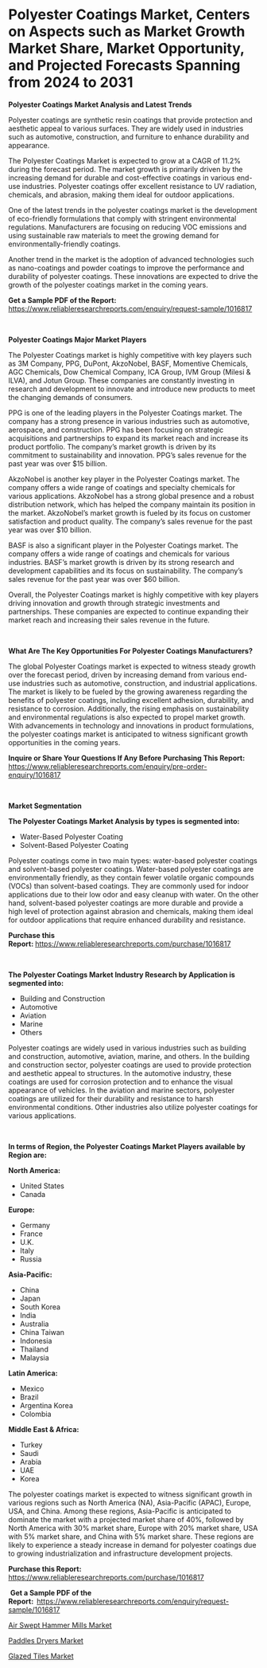 <p><h1>Polyester Coatings Market, Centers on Aspects such as Market Growth Market Share, Market Opportunity, and Projected Forecasts Spanning from 2024 to 2031</h1></p><p><strong>Polyester Coatings Market Analysis and Latest Trends</strong></p>
<p><p>Polyester coatings are synthetic resin coatings that provide protection and aesthetic appeal to various surfaces. They are widely used in industries such as automotive, construction, and furniture to enhance durability and appearance.</p><p>The Polyester Coatings Market is expected to grow at a CAGR of 11.2% during the forecast period. The market growth is primarily driven by the increasing demand for durable and cost-effective coatings in various end-use industries. Polyester coatings offer excellent resistance to UV radiation, chemicals, and abrasion, making them ideal for outdoor applications.</p><p>One of the latest trends in the polyester coatings market is the development of eco-friendly formulations that comply with stringent environmental regulations. Manufacturers are focusing on reducing VOC emissions and using sustainable raw materials to meet the growing demand for environmentally-friendly coatings.</p><p>Another trend in the market is the adoption of advanced technologies such as nano-coatings and powder coatings to improve the performance and durability of polyester coatings. These innovations are expected to drive the growth of the polyester coatings market in the coming years.</p></p>
<p><strong>Get a Sample PDF of the Report:&nbsp;</strong> <a href="https://www.reliableresearchreports.com/enquiry/request-sample/1016817">https://www.reliableresearchreports.com/enquiry/request-sample/1016817</a></p>
<p>&nbsp;</p>
<p><strong>Polyester Coatings Major Market Players</strong></p>
<p><p>The Polyester Coatings market is highly competitive with key players such as 3M Company, PPG, DuPont, AkzoNobel, BASF, Momentive Chemicals, AGC Chemicals, Dow Chemical Company, ICA Group, IVM Group (Milesi & ILVA), and Jotun Group. These companies are constantly investing in research and development to innovate and introduce new products to meet the changing demands of consumers.</p><p>PPG is one of the leading players in the Polyester Coatings market. The company has a strong presence in various industries such as automotive, aerospace, and construction. PPG has been focusing on strategic acquisitions and partnerships to expand its market reach and increase its product portfolio. The company’s market growth is driven by its commitment to sustainability and innovation. PPG’s sales revenue for the past year was over $15 billion.</p><p>AkzoNobel is another key player in the Polyester Coatings market. The company offers a wide range of coatings and specialty chemicals for various applications. AkzoNobel has a strong global presence and a robust distribution network, which has helped the company maintain its position in the market. AkzoNobel’s market growth is fueled by its focus on customer satisfaction and product quality. The company’s sales revenue for the past year was over $10 billion.</p><p>BASF is also a significant player in the Polyester Coatings market. The company offers a wide range of coatings and chemicals for various industries. BASF’s market growth is driven by its strong research and development capabilities and its focus on sustainability. The company’s sales revenue for the past year was over $60 billion.</p><p>Overall, the Polyester Coatings market is highly competitive with key players driving innovation and growth through strategic investments and partnerships. These companies are expected to continue expanding their market reach and increasing their sales revenue in the future.</p></p>
<p>&nbsp;</p>
<p><strong>What Are The Key Opportunities For Polyester Coatings Manufacturers?</strong></p>
<p><p>The global Polyester Coatings market is expected to witness steady growth over the forecast period, driven by increasing demand from various end-use industries such as automotive, construction, and industrial applications. The market is likely to be fueled by the growing awareness regarding the benefits of polyester coatings, including excellent adhesion, durability, and resistance to corrosion. Additionally, the rising emphasis on sustainability and environmental regulations is also expected to propel market growth. With advancements in technology and innovations in product formulations, the polyester coatings market is anticipated to witness significant growth opportunities in the coming years.</p></p>
<p><strong>Inquire or Share Your Questions If Any Before Purchasing This Report:</strong> <a href="https://www.reliableresearchreports.com/enquiry/pre-order-enquiry/1016817">https://www.reliableresearchreports.com/enquiry/pre-order-enquiry/1016817</a></p>
<p>&nbsp;</p>
<p><strong>Market Segmentation</strong></p>
<p><strong>The Polyester Coatings Market Analysis by types is segmented into:</strong></p>
<p><ul><li>Water-Based Polyester Coating</li><li>Solvent-Based Polyester Coating</li></ul></p>
<p><p>Polyester coatings come in two main types: water-based polyester coatings and solvent-based polyester coatings. Water-based polyester coatings are environmentally friendly, as they contain fewer volatile organic compounds (VOCs) than solvent-based coatings. They are commonly used for indoor applications due to their low odor and easy cleanup with water. On the other hand, solvent-based polyester coatings are more durable and provide a high level of protection against abrasion and chemicals, making them ideal for outdoor applications that require enhanced durability and resistance.</p></p>
<p><strong>Purchase this Report:&nbsp;</strong><a href="https://www.reliableresearchreports.com/purchase/1016817">https://www.reliableresearchreports.com/purchase/1016817</a></p>
<p>&nbsp;</p>
<p><strong>The Polyester Coatings Market Industry Research by Application is segmented into:</strong></p>
<p><ul><li>Building and Construction</li><li>Automotive</li><li>Aviation</li><li>Marine</li><li>Others</li></ul></p>
<p><p>Polyester coatings are widely used in various industries such as building and construction, automotive, aviation, marine, and others. In the building and construction sector, polyester coatings are used to provide protection and aesthetic appeal to structures. In the automotive industry, these coatings are used for corrosion protection and to enhance the visual appearance of vehicles. In the aviation and marine sectors, polyester coatings are utilized for their durability and resistance to harsh environmental conditions. Other industries also utilize polyester coatings for various applications.</p></p>
<p>&nbsp;</p>
<p><strong>In terms of Region, the Polyester Coatings Market Players available by Region are:</strong></p>
<p>
    <p> <strong> North America: </strong>
        <ul>
            <li>United States</li>
            <li>Canada</li>
        </ul>
        </p> 
    <p> <strong> Europe: </strong>
        <ul>
            <li>Germany</li>
            <li>France</li>
            <li>U.K.</li>
            <li>Italy</li>
            <li>Russia</li>
        </ul>
        </p> 
    <p> <strong> Asia-Pacific: </strong>
        <ul>
            <li>China</li>
            <li>Japan</li>
            <li>South Korea</li>
            <li>India</li>
            <li>Australia</li>
            <li>China Taiwan</li>
            <li>Indonesia</li>
            <li>Thailand</li>
            <li>Malaysia</li>
        </ul>
        </p> 
    <p> <strong> Latin America: </strong>
        <ul>
            <li>Mexico</li>
            <li>Brazil</li>
            <li>Argentina Korea</li>
            <li>Colombia</li>
        </ul>
        </p> 
    <p> <strong> Middle East & Africa: </strong>
        <ul>
            <li>Turkey</li>
            <li>Saudi</li>
            <li>Arabia</li>
            <li>UAE</li>
            <li>Korea</li>
        </ul>
    </p>
    </p>
<p><p>The polyester coatings market is expected to witness significant growth in various regions such as North America (NA), Asia-Pacific (APAC), Europe, USA, and China. Among these regions, Asia-Pacific is anticipated to dominate the market with a projected market share of 40%, followed by North America with 30% market share, Europe with 20% market share, USA with 5% market share, and China with 5% market share. These regions are likely to experience a steady increase in demand for polyester coatings due to growing industrialization and infrastructure development projects.</p></p>
<p><strong>Purchase this Report: </strong><a href="https://www.reliableresearchreports.com/purchase/1016817">https://www.reliableresearchreports.com/purchase/1016817</a></p>
<p>&nbsp;<strong>Get a Sample PDF of the Report:&nbsp;&nbsp;</strong><a href="https://www.reliableresearchreports.com/enquiry/request-sample/1016817">https://www.reliableresearchreports.com/enquiry/request-sample/1016817</a></p>
<p><strong></strong></p>
<p><p><a href="https://view.publitas.com/reportprime-1/air-swept-hammer-mills-market-size-reflecting-a-forecast-till-2030-market-by-type-by-application-and-by-geography/">Air Swept Hammer Mills Market</a></p><p><a href="https://view.publitas.com/reportprime-1/paddles-dryers-market-size-and-examines-its-market-scope-with-a-primary-focus-on-growth-opportunities-and-forecasted-trends-spanning-from-2023-to-2030/">Paddles Dryers Market</a></p><p><a href="https://github.com/lataunyatinikmelvin59ilbd0dv/Market-Research-Report-List-1/blob/main/glazed-tiles-market.md">Glazed Tiles Market</a></p></p>